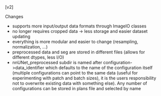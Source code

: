 [v2]

Changes
- supports more input/output data formats through ImageIO classes
- no longer requires cropped data -> less storage and easier dataset updating
- everything is more modular and easier to change (resampling, normalization, ...)
- preprocessed data and seg are stored in different files (allows for different dtypes, less I/O)
- nnUNet_preprocessed subdir is named after configuration->data_identifier which defaults to the name of the 
configuration itself (multiple configurations can point to the same data (useful for experimenting with patch 
and batch sizes), it is the users responsibility not to overwrite existing data with something else). 
Any number of configurations can be stored in plans file and selected by name
